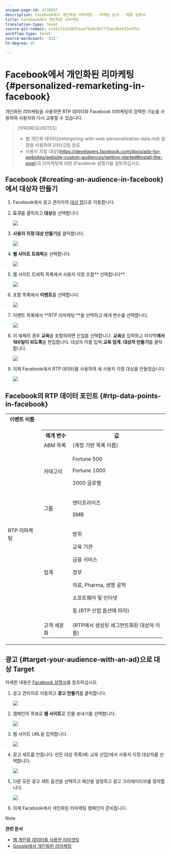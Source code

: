 ```yaml
---
unique-page-id: 4720917
description: Facebook에서 개인화된 리마케팅 - 마케팅 문서 - 제품 설명서
title: Facebook에서 개인화된 리마케팅
translation-type: tm+mt
source-git-commit: e149133a5383faaef5e9c9b7775ae36e633ed7b1
workflow-type: tm+mt
source-wordcount: '311'
ht-degree: 0%

---
```



# Facebook에서 개인화된 리마케팅 {#personalized-remarketing-in-facebook}

개인화된 리마케팅을 사용하면 RTP 데이터와 Facebook 리마케팅의 강력한 기능을 사용하여 사용자와 다시 교류할 수 있습니다.

>[!PREREQUISITES]
>
>* 웹 개인화 데이터](retargeting-with-web-personalization-data.md) 설정을 사용하여 [리타깃팅 완료
>* 사용자 지정 대상](https://developers.facebook.com/docs/ads-for-websites/website-custom-audiences/getting-started#install-the-pixel)과 리마케팅에 대한 [](https://developers.facebook.com/docs/ads-for-websites/website-custom-audiences/getting-started#install-the-pixel) [Facebook 설명서를 검토하십시오.

>



## Facebook {#creating-an-audience-in-facebook}에서 대상자 만들기

1. Facebook에서 광고 관리자의 [대상 탭](https://www.facebook.com/ads/audience_manager)으로 이동합니다.
1. **도구**&#x200B;를 클릭하고 **대상**&#x200B;을 선택합니다.

   ![](assets/one-1.png)

1. **사용자 지정 대상 만들기**&#x200B;를 클릭합니다.

   ![](assets/two-1.png)

1. **웹 사이트 트래픽**&#x200B;을 선택합니다.

   ![](assets/image2015-1-19-16-3a32-3a2.png)

1. 웹 사이트 트래픽 목록에서 사용자 지정 조합** 선택합니다**.

   ![](assets/image2015-1-19-16-3a33-3a21.png)

1. 포함 목록에서 **이벤트**&#x200B;를 선택합니다.

   ![](assets/image2015-1-19-16-3a34-3a9.png)

1. 이벤트 목록에서 **RTP 리마케팅 **을 선택하고 매개 변수를 선택합니다.

   ![](assets/image2015-1-19-16-3a52-3a29.png)

1. 이 예제의 경우 **교육**&#x200B;을 포함하려면 산업을 선택합니다. **교육**&#x200B;을 입력하고 마지막&#x200B;**에서 180일이 되도록**&#x200B;을 편집합니다. 대상자 이름 입력:**교육 업계**. **대상자 만들기**&#x200B;를 클릭합니다.

   ![](assets/image2015-1-19-16-3a56-3a15.png)

1. 이제 Facebook에서 RTP 데이터를 사용하여 새 사용자 지정 대상을 만들었습니다.

   ![](assets/image2015-1-19-16-3a59-3a2.png)

## Facebook의 RTP 데이터 포인트 {#rtp-data-points-in-facebook}

<table> 
 <tbody> 
  <tr> 
   <th>이벤트 이름</th> 
   <th> </th> 
  </tr> 
  <tr> 
   <td>RTP 리마케팅</td> 
   <td> 
    <div> 
     <table> 
      <tbody> 
       <tr> 
        <th>매개 변수</th> 
        <th>값</th> 
       </tr> 
       <tr> 
        <td>ABM 목록</td> 
        <td>(계정 기반 목록 이름)</td> 
       </tr> 
       <tr> 
        <td colspan="1">카테고리</td> 
        <td colspan="1"><p>Fortune 500</p><p>Fortune 1000</p><p>2000 글로벌</p></td> 
       </tr> 
       <tr> 
        <td colspan="1">그룹</td> 
        <td colspan="1"><p>엔터프라이즈</p><p>SMB</p></td> 
       </tr> 
       <tr> 
        <td>업계</td> 
        <td><p>방위</p><p>교육 기관</p><p>금융 서비스</p><p>정부</p><p>의료, Pharma, 생명 공학</p><p>소프트웨어 및 인터넷</p><p>등.(RTP 산업 옵션에 따라)</p></td> 
       </tr> 
       <tr> 
        <td colspan="1">고객 세분화</td> 
        <td colspan="1">(RTP에서 생성된 세그먼트화된 대상의 이름)</td> 
       </tr> 
      </tbody> 
     </table> 
    </div></td> 
  </tr> 
 </tbody> 
</table>

## 광고 {#target-your-audience-with-an-ad}으로 대상 Target

자세한 내용은 [Facebook 설명서](https://developers.facebook.com/docs/ads-for-websites/website-custom-audiences/getting-started#target-your-audience)를 참조하십시오.

1. 광고 관리자로 이동하고 **광고 만들기**&#x200B;를 클릭합니다.

   ![](assets/image2015-1-19-17-3a10-3a19.png)

1. 캠페인의 목표로 **웹 사이트**&#x200B;로 인물 보내기를 선택합니다.

   ![](assets/image2015-1-19-17-3a11-3a20.png)

1. 웹 사이트 URL을 입력합니다.

   ![](assets/image2015-1-19-17-3a12-3a39.png)

1. 광고 세트를 만듭니다. 만든 대상 목록(예: 교육 산업)에서 사용자 지정 대상자를 선택합니다.

   ![](assets/image2015-1-19-17-3a18-3a13.png)

1. 다른 모든 광고 세트 옵션을 선택하고 예산을 설정하고 광고 크리에이티브를 정의합니다.

   ![](assets/image2015-1-19-17-3a19-3a25.png)

1. 이제 Facebook에서 개인화된 리마케팅 캠페인이 준비됩니다.

>[!NOTE]
>
>**관련 문서**
>
>* [웹 개인화 데이터를 사용한 리타겟팅](retargeting-with-web-personalization-data.md)
>* [Google에서 개인화된 리마케팅](personalized-remarketing-in-google.md)

>



